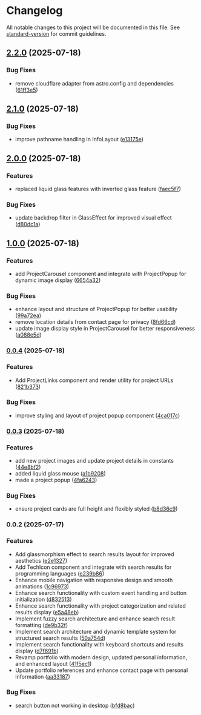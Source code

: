 # Changelog

All notable changes to this project will be documented in this file. See [standard-version](https://github.com/conventional-changelog/standard-version) for commit guidelines.

## [2.2.0](https://github.com-evod/EV-OD/portfilio_v1/compare/v2.1.0...v2.2.0) (2025-07-18)


### Bug Fixes

* remove cloudflare adapter from astro.config and dependencies ([61ff3e5](https://github.com-evod/EV-OD/portfilio_v1/commit/61ff3e5435a31d05a8be778b408a6bf2cadb3df2))

## [2.1.0](https://github.com-evod/EV-OD/portfilio_v1/compare/v2.0.0...v2.1.0) (2025-07-18)


### Bug Fixes

* improve pathname handling in InfoLayout ([e13175e](https://github.com-evod/EV-OD/portfilio_v1/commit/e13175e927109062d35815d616d9d8b7c9531ae8))

## [2.0.0](https://github.com-evod/EV-OD/portfilio_v1/compare/v1.0.0...v2.0.0) (2025-07-18)


### Features

* replaced liquid glass features with inverted glass feature ([faec5f7](https://github.com-evod/EV-OD/portfilio_v1/commit/faec5f744665d3b93b3807fa12e751f8ed2f2aec))


### Bug Fixes

* update backdrop filter in GlassEffect for improved visual effect ([d80dc1a](https://github.com-evod/EV-OD/portfilio_v1/commit/d80dc1a4825256252561ae30e4efc957bc1fb2f8))

## [1.0.0](https://github.com-evod/EV-OD/portfilio_v1/compare/v0.0.4...v1.0.0) (2025-07-18)


### Features

* add ProjectCarousel component and integrate with ProjectPopup for dynamic image display ([6654a32](https://github.com-evod/EV-OD/portfilio_v1/commit/6654a32642d2ff8977cd0e2b0a09c6275be98a64))


### Bug Fixes

* enhance layout and structure of ProjectPopup for better usability ([99a72ea](https://github.com-evod/EV-OD/portfilio_v1/commit/99a72ead0906670161b163827c97efd0fb3c2f41))
* remove location details from contact page for privacy ([8fd66cd](https://github.com-evod/EV-OD/portfilio_v1/commit/8fd66cd6edae1e6d312e58fbd168e7c7571dbd19))
* update image display style in ProjectCarousel for better responsiveness ([a088e5d](https://github.com-evod/EV-OD/portfilio_v1/commit/a088e5d8a7e409f0b53116efc761704e479decf0))

### [0.0.4](https://github.com-evod/EV-OD/portfilio_v1/compare/v0.0.3...v0.0.4) (2025-07-18)


### Features

* Add ProjectLinks component and render utility for project URLs ([821b373](https://github.com-evod/EV-OD/portfilio_v1/commit/821b3730df5163e204c47ed385b942e1dbb3fe7c))


### Bug Fixes

* improve styling and layout of project popup component ([4ca017c](https://github.com-evod/EV-OD/portfilio_v1/commit/4ca017cf20790141bfea48314811eabf6d940866))

### [0.0.3](https://github.com-evod/EV-OD/portfilio_v1/compare/v0.0.2...v0.0.3) (2025-07-18)


### Features

* add new project images and update project details in constants ([44e8bf2](https://github.com-evod/EV-OD/portfilio_v1/commit/44e8bf2a08afd1279336e179c41ad2eb69dfb609))
* added liquid glass mouse ([a1b9208](https://github.com-evod/EV-OD/portfilio_v1/commit/a1b92084a53c789e361d6c88d03d29ea5b100859))
* made a project popup ([4fa6243](https://github.com-evod/EV-OD/portfilio_v1/commit/4fa6243d37710de74c267eda2667fc0b75523574))


### Bug Fixes

* ensure project cards are full height and flexibly styled ([b8d36c9](https://github.com-evod/EV-OD/portfilio_v1/commit/b8d36c93c8a9d74465f5073b0dc94dfe9fdd2f7f))

### 0.0.2 (2025-07-17)


### Features

* Add glassmorphism effect to search results layout for improved aesthetics ([e2e1327](https://github.com-evod/EV-OD/portfilio_v1/commit/e2e132717f55ed2f19826006963329f0aebbd0e6))
* Add TechIcon component and integrate with search results for programming languages ([e239b86](https://github.com-evod/EV-OD/portfilio_v1/commit/e239b86c3e5e14371dde31805cd98618293f5311))
* Enhance mobile navigation with responsive design and smooth animations ([1c96973](https://github.com-evod/EV-OD/portfilio_v1/commit/1c96973412b11634379cef7779934306a5424252))
* Enhance search functionality with custom event handling and button initialization ([d832513](https://github.com-evod/EV-OD/portfilio_v1/commit/d832513207f1c5e9033b1d8896135c393ac24519))
* Enhance search functionality with project categorization and related results display ([e5a48eb](https://github.com-evod/EV-OD/portfilio_v1/commit/e5a48eb59409c2028ad897a336a73c8f0f6cc6d7))
* Implement fuzzy search architecture and enhance search result formatting ([de9b32f](https://github.com-evod/EV-OD/portfilio_v1/commit/de9b32fec706f2fffe4449c32588815da4d8658a))
* Implement search architecture and dynamic template system for structured search results ([50a754d](https://github.com-evod/EV-OD/portfilio_v1/commit/50a754db76641a61526a7b9cb6feb869a5772e8f))
* Implement search functionality with keyboard shortcuts and results display ([d7f691b](https://github.com-evod/EV-OD/portfilio_v1/commit/d7f691b370e552585ade360ce0fe2d742bd6bf21))
* Revamp portfolio with modern design, updated personal information, and enhanced layout ([41f5ec1](https://github.com-evod/EV-OD/portfilio_v1/commit/41f5ec1744183fb741b9da4f255d5ac595a7088a))
* Update portfolio references and enhance contact page with personal information ([aa33187](https://github.com-evod/EV-OD/portfilio_v1/commit/aa33187c9c6633025a0f4c94fd6f45bfbc8756bf))


### Bug Fixes

* search button not working in desktop ([bfd8bac](https://github.com-evod/EV-OD/portfilio_v1/commit/bfd8bac158bb5d113cf3b13a6003b27819b58c4b))
